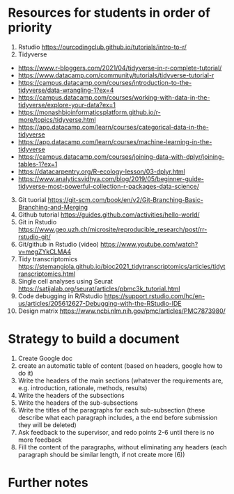 # Resources for students in order of priority

1)	Rstudio https://ourcodingclub.github.io/tutorials/intro-to-r/
2)	Tidyverse
  - https://www.r-bloggers.com/2021/04/tidyverse-in-r-complete-tutorial/
  - https://www.datacamp.com/community/tutorials/tidyverse-tutorial-r
  - https://campus.datacamp.com/courses/introduction-to-the-tidyverse/data-wrangling-1?ex=4
  - https://campus.datacamp.com/courses/working-with-data-in-the-tidyverse/explore-your-data?ex=1
  - https://monashbioinformaticsplatform.github.io/r-more/topics/tidyverse.html
  - https://app.datacamp.com/learn/courses/categorical-data-in-the-tidyverse
  - https://app.datacamp.com/learn/courses/machine-learning-in-the-tidyverse
  - https://campus.datacamp.com/courses/joining-data-with-dplyr/joining-tables-1?ex=1
  - https://datacarpentry.org/R-ecology-lesson/03-dplyr.html
  - https://www.analyticsvidhya.com/blog/2019/05/beginner-guide-tidyverse-most-powerful-collection-r-packages-data-science/
3)	Git tuorial https://git-scm.com/book/en/v2/Git-Branching-Basic-Branching-and-Merging
4)	Github tutorial https://guides.github.com/activities/hello-world/
5)	Git in Rstudio https://www.geo.uzh.ch/microsite/reproducible_research/post/rr-rstudio-git/
6)	Git/github in Rstudio (video) https://www.youtube.com/watch?v=megZYkCLMA4 
7)	Tidy transcriptomics https://stemangiola.github.io/bioc2021_tidytranscriptomics/articles/tidytranscriptomics.html
8)	Single cell analyses using Seurat https://satijalab.org/seurat/articles/pbmc3k_tutorial.html
9)	Code debugging in R/Rstudio https://support.rstudio.com/hc/en-us/articles/205612627-Debugging-with-the-RStudio-IDE
10)	Design matrix https://www.ncbi.nlm.nih.gov/pmc/articles/PMC7873980/

# Strategy to build a document

1) Create Google doc
2) create an automatic table of content (based on headers, google how to do it)
3) Write the headers of the main sections (whatever the requirements are, e.g. introduction, rationale, methods, results)
4) Write the headers of the subsections
5) Write the headers of the sub-subsections
6) Write the titles of the paragraphs for each sub-subsection (these describe what each paragraph includes, a the end before submission they will be deleted)
7) Ask feedback to the supervisor, and redo points 2-6 until there is no more feedback
8) Fill the content of the paragraphs, without eliminating any headers (each paragraph should be similar length, if not create more (6))

# Further notes
